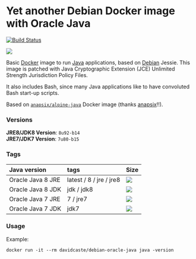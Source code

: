 # Yet another Debian Docker image with Oracle Java

[![Build Status](https://travis-ci.org/davidcaste/docker-debian-oracle-java.svg?branch=master)](https://travis-ci.org/davidcaste/docker-debian-oracle-java)

[![](https://badge.imagelayers.io/davidcaste/debian-oracle-java:latest.svg)](https://imagelayers.io/?images=davidcaste/debian-oracle-java:latest)

Basic [Docker](https://www.docker.com/) image to run [Java](https://www.java.com/) applications, based on [Debian](http://www.debian.org/) Jessie. This image is patched with Java Cryptographic Extension (JCE) Unlimited Strength Jurisdiction Policy Files.

It also includes Bash, since many Java applications like to have convoluted Bash start-up scripts.

Based on [`anapsix/alpine-java`](https://hub.docker.com/r/anapsix/alpine-java/) Docker image (thanks [anapsix](https://github.com/anapsix)!!).

### Versions

**JRE8/JDK8 Version**: `8u92-b14`  
**JRE7/JDK7 Version**: `7u80-b15`

### Tags

| Java version      | tags                    | Size                                                                                                                                          |
|:------------------|:------------------------|:----------------------------------------------------------------------------------------------------------------------------------------------|
| Oracle Java 8 JRE | latest / 8 / jre / jre8 | [![](https://badge.imagelayers.io/davidcaste/debian-oracle-java:jre8.svg)](https://imagelayers.io/?images=davidcaste/debian-oracle-java:jre8) |
| Oracle Java 8 JDK | jdk / jdk8              | [![](https://badge.imagelayers.io/davidcaste/debian-oracle-java:jdk8.svg)](https://imagelayers.io/?images=davidcaste/debian-oracle-java:jdk8) |
| Oracle Java 7 JRE | 7 / jre7                | [![](https://badge.imagelayers.io/davidcaste/debian-oracle-java:jre8.svg)](https://imagelayers.io/?images=davidcaste/debian-oracle-java:jre7) |
| Oracle Java 7 JDK | jdk7                    | [![](https://badge.imagelayers.io/davidcaste/debian-oracle-java:jdk7.svg)](https://imagelayers.io/?images=davidcaste/debian-oracle-java:jdk7) |


### Usage

Example:

    docker run -it --rm davidcaste/debian-oracle-java java -version
